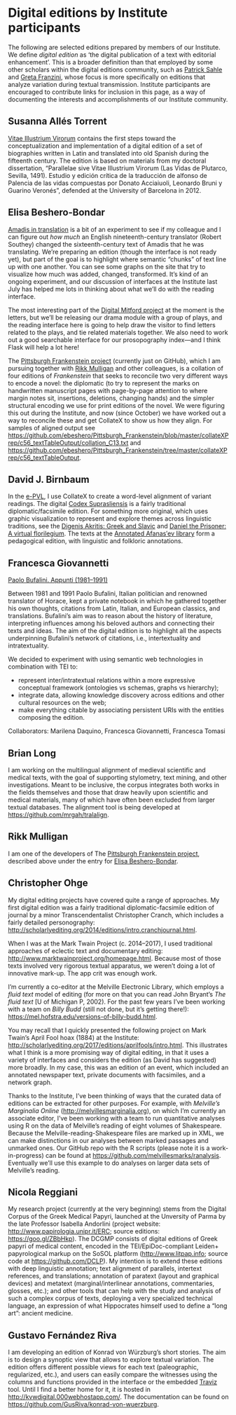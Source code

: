 # Digital editions by Institute participants

The following are selected editions prepared by members of our Institute. We define *digital edition* as ‘the digital publication of a text with editorial enhancement’. This is a broader definition than that employed by some other scholars within the digital editions community, such as [Patrick Sahle](http://www.digitale-edition.de/vlet-about.html) and [Greta Franzini](https://github.com/gfranzini/digEds_cat/wiki), whose focus is more specifically on editions that analyze variation during textual transmission. Institute participants are encouraged to contribute links for inclusion in this page, as a way of documenting the interests and accomplishments of our Institute community.

## Susanna Allés Torrent

[Vitae Illustrium Virorum](https://alfonsodepalencia.github.io/Vitae/) contains the first steps toward the conceptualization and implementation of a digital edition of a set of biographies written in Latin and translated into old Spanish during the fifteenth century. The edition is based on materials from my doctoral dissertation, “Parallelae sive Vitae Illustrium Virorum (Las Vidas de Plutarco, Sevilla, 1491). Estudio y edición crítica de la traducción de alfonso de Palencia de las vidas compuestas por Donato Acciaiuoli, Leonardo Bruni y Guarino Veronés”, defended at the University of Barcelona in 2012.

## Elisa Beshero-Bondar


[Amadis in translation](http://amadis.newtfire.org) is a bit of an experiment to see if my colleague and I can figure out *how much* an English nineteenth-century translator (Robert Southey) changed the sixteenth-century text of Amadis that he was translating. We’re preparing an edition (though the interface is not ready yet), but part of the goal is to highlight where semantic “chunks” of text line up with one another. You can see some graphs on the site that try to visualize how much was added, changed, transformed. It’s kind of an ongoing experiment, and our discussion of interfaces at the Institute last July has helped me lots in thinking about what we’ll do with the reading interface.

The most interesting part of the [Digital Mitford project](http://digitalmitford.org) at the moment is the letters, but we’ll be releasing our drama module with a group of plays, and the reading interface here is going to help draw the visitor to find letters related to the plays, and tie related materials together. We also need to work out a good searchable interface for our prosopography index—and I think Flask will help a lot here! 

The [Pittsburgh Frankenstein project](https://ebeshero.github.io/Pittsburgh_Frankenstein/) (currently just on GitHub), which I am pursuing together with [Rikk Mulligan](#rick-mulligan) and other colleagues, is a collation of four editions of *Frankenstein* that seeks to reconcile two very different ways to encode a novel: the diplomatic (to try to represent the marks on handwritten manuscript pages with page-by-page attention to where margin notes sit, insertions, deletions, changing hands) and the simpler structural encoding we use for print editions of the novel. We were figuring this out during the Institute, and now (since October) we have worked out a way to reconcile these and get CollateX to show us how they align. For samples of aligned output see 
<https://github.com/ebeshero/Pittsburgh_Frankenstein/blob/master/collateXPrep/c56_textTableOutput/collation_C13.txt>
and <https://github.com/ebeshero/Pittsburgh_Frankenstein/tree/master/collateXPrep/c56_textTableOutput>.


## David J. Birnbaum

In the [e-PVL](http://pvl.obdurodon.org/browser.xhtml), I use CollateX to create a word-level alignment of variant readings. The digital [Codex Suprasliensis](http://suprasliensis.obdurodon.org/) is a fairly traditional diplomatic/facsimile edition. For something more original, which uses graphic visualization to represent and explore themes across linguistic traditions, see the [Digenis Akritis: Greek and Slavic](http://digenis.obdurodon.org/) and [Daniel the Prisoner: A virtual florilegium](http://zatochnik.obdurodon.org/). The texts at the [Annotated Afanas′ev library](http://aal.obdurodon.org/) form a pedagogical edition, with linguistic and folkloric annotations.

## Francesca Giovannetti

[Paolo Bufalini. Appunti (1981–1991)](https://github.com/marilenadaquino/bufalinis-notebook)

Between 1981 and 1991 Paolo Bufalini, Italian politician and renowned translator of Horace, kept a private notebook in which he gathered together his own thoughts, citations from Latin, Italian, and European classics, and translations. Bufalini’s aim was to reason about the history of literature, interpreting influences among his beloved authors and connecting their texts and ideas. The aim of the digital edition is to highlight all the aspects underpinning Bufalini’s network of citations, i.e., intertextuality and intratextuality.  

We decided to experiment with using semantic web technologies in combination with TEI to:

* represent inter/intratextual relations within a more expressive conceptual framework (ontologies vs schemas, graphs vs hierarchy);
* integrate data, allowing knowledge discovery across editions and other cultural resources on the web;
* make everything citable by associating persistent URIs with the entities composing the edition.

Collaborators: Marilena Daquino, Francesca Giovannetti, Francesca Tomasi

## Brian Long

I am working on the multilingual alignment of medieval scientific and medical texts, with the goal of supporting stylometry, text mining, and other investigations. Meant to be inclusive, the corpus integrates both works in the fields themselves and those that draw heavily upon scientific and medical materials, many of which have often been excluded from larger textual databases. The alignment tool is being developed at <https://github.com/mrgah/tralalign>.

## Rikk Mulligan

I am one of the developers of The [Pittsburgh Frankenstein project](https://ebeshero.github.io/Pittsburgh_Frankenstein/), described above under the entry for [Elisa Beshero-Bondar](#elisa-beshero-bondar).

## Christopher Ohge

My digital editing projects have covered quite a range of approaches. My first digital edition was a fairly traditional diplomatic-facsimile edition of journal by a minor Transcendentalist Christopher Cranch, which includes a fairly detailed personography: <http://scholarlyediting.org/2014/editions/intro.cranchjournal.html>.

When I was at the Mark Twain Project (c. 2014–2017), I used traditional approaches of eclectic text and documentary editing: <http://www.marktwainproject.org/homepage.html>. Because most of those texts involved very rigorous textual apparatus, we weren’t doing a lot of innovative mark-up. The app crit was enough work.

I’m currently a co-editor at the Melville Electronic Library, which employs a *fluid text* model of editing (for more on that you can read John Bryant’s *The fluid text* [U of Michigan P, 2002). For the past few years I’ve been working with a team on *Billy Budd* (still not done, but it’s getting there!): <https://mel.hofstra.edu/versions-of-billy-budd.html>.

You may recall that I quickly presented the following project on Mark Twain’s April Fool hoax (1884) at the Institute: <http://scholarlyediting.org/2017/editions/aprilfools/intro.html>.
This illustrates what I think is a more promising way of digital editing, in that it uses a variety of interfaces and considers the edition (as David has suggested) more broadly. In my case, this was an edition of an event, which included an annotated newspaper text, private documents with facsimiles, and a network graph. 

Thanks to the Institute, I’ve been thinking of ways that the curated data of editions can be extracted for other purposes. For example, with *Melville’s Marginalia Online* (<http://melvillesmarginalia.org>), on which I’m currently an associate editor, I’ve been working with a team to run quantitative analyses using R on the data of Melville’s reading of eight volumes of Shakespeare. Because the Melville-reading-Shakespeare files are marked up in XML, we can make distinctions in our analyses between marked passages and unmarked ones. Our GitHub repo with the R scripts (please note it is a work-in-progress) can be found at <https://github.com/melvillesmarks/ranalysis>. Eventually we’ll use this example to do analyses on larger data sets of Melville’s reading. 

## Nicola Reggiani

My research project (currently at the very beginning) stems from the Digital Corpus of the Greek Medical Papyri, launched at the Unversity of Parma by the late Professor Isabella Andorlini (project website: <http://www.papirologia.unipr.it/ERC>; source editions: <https://goo.gl/ZBbHkp>). The DCGMP consists of digital editions of Greek papyri of medical content, encoded in the TEI/EpiDoc-compliant Leiden+ papyrological markup on the SoSOL platform (<http://www.litpap.info>; source code at <https://github.com/DCLP>). My intention is to extend these editions with deep linguistic annotation; text alignment of parallels, intertext references, and translations; annotation of paratext (layout and graphical devices) and metatext (marginal/interlinear annotations, commentaries, glosses, etc.); and other tools that can help with the study and analysis of such a complex corpus of texts, deploying a very specialized technical language, an expression of what Hippocrates himself used to define a “long art”: ancient medicine.

## Gustavo Fernández Riva

I am developing an edition of Konrad von Würzburg’s short stories. The aim is to design a synoptic view that allows to explore textual variation. The edition offers different possible views for each text (paleographic, regularized, etc.), and users can easily compare the witnesses using the columns and functions provided in the interface or the embedded [Traviz](http://www.traviz.vizcovery.org/) tool. Until I find a better home for it, it is hosted in <http://kvwdigital.000webhostapp.com/>. The documentation can be found on <https://github.com/GusRiva/konrad-von-wuerzburg>.

